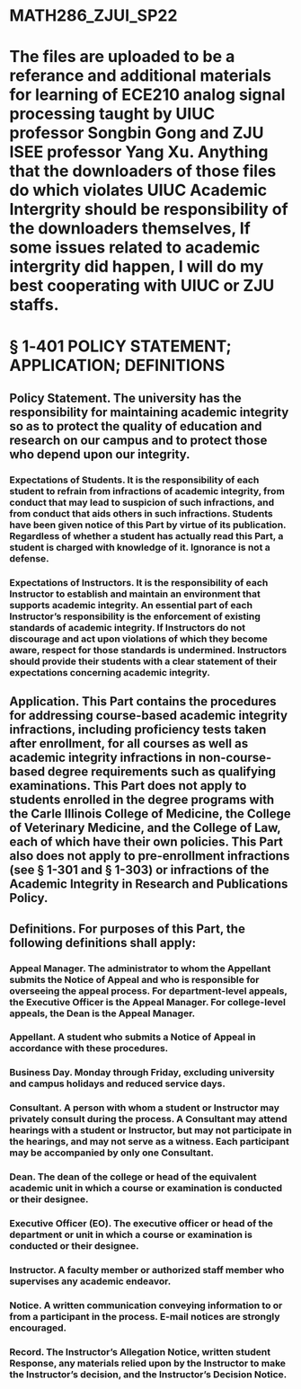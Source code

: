 # MATH286_ZJUI_SP22
# The files are uploaded to be a referance and additional materials for learning of ECE210 analog signal processing taught by UIUC professor Songbin Gong and ZJU ISEE professor Yang Xu. Anything that the downloaders of those files do which violates UIUC Academic Intergrity should be responsibility of the downloaders themselves, If some issues related to academic intergrity did happen, I will do my best cooperating with UIUC or ZJU staffs.
# § 1‑401 POLICY STATEMENT; APPLICATION; DEFINITIONS
## Policy Statement. The university has the responsibility for maintaining academic integrity so as to protect the quality of education and research on our campus and to protect those who depend upon our integrity.
### Expectations of Students. It is the responsibility of each student to refrain from infractions of academic integrity, from conduct that may lead to suspicion of such infractions, and from conduct that aids others in such infractions. Students have been given notice of this Part by virtue of its publication. Regardless of whether a student has actually read this Part, a student is charged with knowledge of it. Ignorance is not a defense.
### Expectations of Instructors. It is the responsibility of each Instructor to establish and maintain an environment that supports academic integrity. An essential part of each Instructor’s responsibility is the enforcement of existing standards of academic integrity. If Instructors do not discourage and act upon violations of which they become aware, respect for those standards is undermined. Instructors should provide their students with a clear statement of their expectations concerning academic integrity.
## Application. This Part contains the procedures for addressing course-based academic integrity infractions, including proficiency tests taken after enrollment, for all courses as well as academic integrity infractions in non-course-based degree requirements such as qualifying examinations. This Part does not apply to students enrolled in the degree programs with the Carle Illinois College of Medicine, the College of Veterinary Medicine, and the College of Law, each of which have their own policies. This Part also does not apply to pre-enrollment infractions (see § 1-301 and § 1-303) or infractions of the Academic Integrity in Research and Publications Policy.
## Definitions. For purposes of this Part, the following definitions shall apply:
### Appeal Manager. The administrator to whom the Appellant submits the Notice of Appeal and who is responsible for overseeing the appeal process. For department-level appeals, the Executive Officer is the Appeal Manager. For college-level appeals, the Dean is the Appeal Manager.
### Appellant. A student who submits a Notice of Appeal in accordance with these procedures.
### Business Day. Monday through Friday, excluding university and campus holidays and reduced service days.
### Consultant. A person with whom a student or Instructor may privately consult during the process. A Consultant may attend hearings with a student or Instructor, but may not participate in the hearings, and may not serve as a witness. Each participant may be accompanied by only one Consultant.
### Dean. The dean of the college or head of the equivalent academic unit in which a course or examination is conducted or their designee.
### Executive Officer (EO). The executive officer or head of the department or unit in which a course or examination is conducted or their designee.
### Instructor. A faculty member or authorized staff member who supervises any academic endeavor.
### Notice. A written communication conveying information to or from a participant in the process. E-mail notices are strongly encouraged.
### Record. The Instructor’s Allegation Notice, written student Response, any materials relied upon by the Instructor to make the Instructor’s decision, and the Instructor’s Decision Notice.
